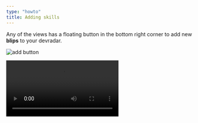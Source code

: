 ```yaml
---
type: "howto"
title: Adding skills
---
```


Any of the views has a floating button in the bottom right corner to add new **blips** to your devradar.

![add button](/images/howto/add-button.png)


<video controls autoplay width="60%">
    <source src="/videos/history.webm" type="video/webm">
    Sorry, your browser doesn't support embedded videos.
</video>